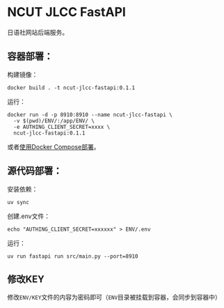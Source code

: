 # NCUT JLCC FastAPI
日语社网站后端服务。

## 容器部署：
构建镜像：
```
docker build . -t ncut-jlcc-fastapi:0.1.1
```

运行：
```
docker run -d -p 8910:8910 --name ncut-jlcc-fastapi \
  -v $(pwd)/ENV/:/app/ENV/ \
  -e AUTHING_CLIENT_SECRET=xxxx \
  ncut-jlcc-fastapi:0.1.1
```

或者[使用Docker Compose部署](docs/docker-compose.md)。

## 源代码部署：
安装依赖：
```
uv sync
```

创建.env文件：
```
echo "AUTHING_CLIENT_SECRET=xxxxxx" > ENV/.env
```

运行：
```
uv run fastapi run src/main.py --port=8910
```

## 修改KEY
修改`ENV/KEY`文件的内容为密码即可（`ENV`目录被挂载到容器，会同步到容器中）
